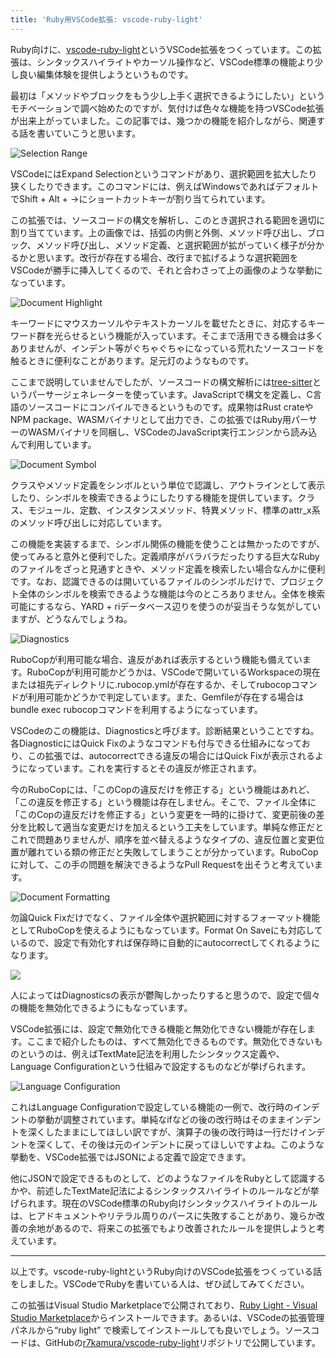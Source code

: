 ```yaml
---
title: 'Ruby用VSCode拡張: vscode-ruby-light'
---
```

Ruby向けに、[vscode-ruby-light](https://marketplace.visualstudio.com/items?itemName=r7kamura.vscode-ruby-light)というVSCode拡張をつくっています。この拡張は、シンタックスハイライトやカーソル操作など、VSCode標準の機能より少し良い編集体験を提供しようというものです。

最初は「メソッドやブロックをもう少し上手く選択できるようにしたい」というモチベーションで調べ始めたのですが、気付けば色々な機能を持つVSCode拡張が出来上がっていました。この記事では、幾つかの機能を紹介しながら、関連する話を書いていこうと思います。

![](https://lh3.googleusercontent.com/docs/AG8NV2ber3Y7H82okAFbx6eA8d7a4vy4iQB8lTAJwMSI32Ijgw0WZonpZRhEH7vQL58QJFc_2jT4ws0JRVYojR2e-hmnLQm2u4xK5FHN3qRwyV4JWDCyG5WJU_VXSdMIh3uEwLCP0FVQcFQYnxqcUBtg-KrOWU-ZW4YY--SXIILS6nM-JrWBI-bSeN0JJk0W9UA-nIdo2jIPO-Kcu4tFR5NHfv3Ad2jSogLKSpT9g-FMdpbVIwMaBATWfYCZ3adUkcozSUvqNPKr8RdWcimjOdrjQ00T6kY5WS00OU1uLYTxLaYVS_KhmT7M22FwmuarVqlrozL-8GB7VUcp26KCGQwxAYmwluW0YS0FU2ea5ziREqxt9_YQpgnazc64oqZkaxz9-zC_sZV_g0JpQplAOu--iohglllRXHNUnzzbvGoqF3Pjl8BRNQqVJeMrDxVrKPBAg-aS2pvinAbtDH2u9mJk8N25nsfH_Jy3eUKQCVGpcet4zW8xSD6T8g-QSeJZ9crF99B62P0AOu9BheqbUj-g2bH9Y7MuGTSgoG7JFSo9HJ-WXgYCYgxag6O-nxhdzPBYFgAsBDLXrTlGI7DGRl5AT9f6ZD04l3pR8RXUrl6qiRXtxQ_A0Bonx7Sp3mZ3ajlJ_8QAHNLRdfQG6tkChfhW_5WcnUqhtPlETI5WMmCeZJT9opmLJJTXj4hX6gUjicN7vifTFCcUFM10QxZwep0H3IfX4rMb8AFq275eclvOBRTHzUdLIHuPt6p9bJyYRuA1vCISRvMcOZ1qlCel3kZ3vBN-oH5ALgypFytlPLUppqmzhbzY1vbZwj9u7tmayc6wF_L5bDrmJ-VJJFJHVaW5vcPjAyazgmGosTIHiFXJBAdic2_OZDOLhiqaCyNHCD7Xe6xWe4TYehUUWpspYc8jzoUW6hchXp6jzdd1OgrPPY5PIXqbjUf-nFW9r7tDxpObBgwUYxeRcPc-DZTiidWFMPaBOPTWNkGz_yAzxKBG-DpsBb7Y5bsWSDpq9oN_ThRr6ogjpewYUEbO2_9Lx4IjA7PCTOue_WVYUyXMKKtOVBjX2uNQnLC5A1bTELKfQNCq_D8RWPiUcu9mYnbKZi32VeNR6tYNCqjByHBEGNF4e5g94UbasXqNYaT6V1G18MqDMABhCVOnjdNEh03LGw8bnnoELIJiyk_JEIqr0OFZv7rJeyuYaHCk9VStmXFUv_EC_cWhE3AbmCJMIB4I-NtwmQVJtaoEqj0Ozm9GMncITBaP8AHN-Q "Selection Range")

VSCodeにはExpand Selectionというコマンドがあり、選択範囲を拡大したり狭くしたりできます。このコマンドには、例えばWindowsであればデフォルトでShift + Alt + →にショートカットキーが割り当てられています。

この拡張では、ソースコードの構文を解析し、このとき選択される範囲を適切に割り当てています。上の画像では、括弧の内側と外側、メソッド呼び出し、ブロック、メソッド呼び出し、メソッド定義、と選択範囲が拡がっていく様子が分かるかと思います。改行が存在する場合、改行まで拡げるような選択範囲をVSCodeが勝手に挿入してくるので、それと合わさって上の画像のような挙動になっています。

![](https://lh3.googleusercontent.com/docs/AG8NV2ZtOD4kMLZpx0NmOXkOlVtiaQmA0zWO0MUxqW7ipgbMu2L7TXKpgGyhe8vVVg4KlV9HqYwXyRvmt1YNNnXTatDXBRzg85jHaHfNpqt1IiAFvVPHtgh6bm3W8Oc0i-itOfiA11rTSmzJcnRm_ZYeveB3_32s2XgWKUHnA2Wryn4CVAxMn_bq5Cmji3bzAU8RrRY9LBnmFffB0ivYrQhRmkdzsr7r2M3uIPZHDGHSkclDnRbz3pm9aQaN3nFQK-uhrJTEv1LdJa7_Sc6iiJQRQ8CVk4xFMCDzJzPMWv8SJZuUsBJ1Q0EgLyX7JcJD131sHmQj2WXyOFA-2f2PKYiYo2HudjFr5ea5FENVZsu8ckBy1EN9Nm1XMPCOAUNSZKHsDuhs3hQbPtvzqLgt51HkYs-4fx_6BlQBx6HmZBoUbC7xAA1xVsSrhrTYiU7g6NzG1XdELViJqcbd2PWM4DjA1mnFWIjF6GXGXmKw6m9TmhLFsh2MtwC48VUeXkXSuAbYt990oVXDMgcCUxhBuImXG0SxVg4NptX-Se_5qaqpxzH5_3R5IXlNoV5f4s5cTYK12V-v9alpKAgSJ7CajZ6lmiJ3RIUE7BQ7E94rYv09XBK1GMK2tSoorTg2U-JQ828c-cjMU9UhtyLeR5PqVU_uh1aH-ORB-ZPhHG5G44T37OVDJEllCsqmaLONz1sUZ3tHs7-GUaDLPQZcWI8K_UjUM41ve5vACYHtthu76vgPip7oIDqOLsHnek2pqxSm2ytYSsnXFEBBWB7I5qMbZPYHx_qrutHPf4zNdVJxDvYYsXEmvXLMCgPV2OrF7zzpOHZ9w63ub7ILM-4npanR_yE6wPIvAsCc-9k3FNeug0PsbFp0RNBoo0Ery3izrM7pcd6AoBE6oiBtwKII9qQHrCbRtEMcxuJ70PzIGUnjJQ_slXm4T3AmPZtMCCfSl3jRg1bsj43bKIh9spHb9QpEEHHr34qPbo_8l_tdiSXnNzH_VBNmbIaCpG-k0rG739oUkyQpop0ptn3b2pH0WJQHicm7a0P1UNUwaHsSgt76FvFObbjNDEVSIESqIqR1KgJhgwoyzDNM0m9vHf3IsSDkTXZtxgwg2yjd22aVL-RyYUGj4bZ3ceZzHwHvq6bb0kaLGAUaiN7sFA7NYTbhdpYZlVbshVy0JuRVhNHo9LksPMInOba3NDCYFAk2Fnpg65Qm-GtvgGK31djiCvR1kFHtkk60T2LPltOBc9q0ZIlntEDC_CM1U1N0jA "Document Highlight")

キーワードにマウスカーソルやテキストカーソルを載せたときに、対応するキーワード群を光らせるという機能が入っています。そこまで活用できる機会は多くありませんが、インデント等がぐちゃぐちゃになっている荒れたソースコードを触るときに便利なことがあります。足元灯のようなものです。

ここまで説明していませんでしたが、ソースコードの構文解析には[tree-sitter](https://tree-sitter.github.io/tree-sitter/)というパーサージェネレーターを使っています。JavaScriptで構文を定義し、C言語のソースコードにコンパイルできるというものです。成果物はRust crateやNPM package、WASMバイナリとして出力でき、この拡張ではRuby用パーサーのWASMバイナリを同梱し、VSCodeのJavaScript実行エンジンから読み込んで利用しています。

![](https://lh3.googleusercontent.com/docs/AG8NV2aAVnxWtr0vnvfVxzF5zmYoOxUHnBdmrDQr82uDN475sVcgKTA68yQ0l6svsW_6Alk9N_VX68D3sh2EORwq49koeKk81VesIzFbW8HG8kRsOA-rekzsCx_tJ7eW92cW6Q25AUyJl7h_8FbFbLjILPd8G6Mndp_GKguQ7F54j8chXyzr63dKeuBgpmS1v11JkTVs8YkckmDot_rrD1lABf0cHJ_Pv0op6DtnH-g1J08iDwPUjH1Xu54-F5f6Dh6Rj8vdrNvnpyqdw5SS5fZo8LMj86el0Mrm9Fd4a92O90a8U4h_uw9tMkjuEpAnI0SWUaFY5HitRFKqopcp8l2XPx6yY2cA6y0UodoFXb4VLHncc4wtnjICfp2wz4-S2rIHvMNIBKHLJcjKKd5Am6BkPJOF5wrZFGg12C0kDuAt7lC5GBJ9oJBipy8D9_aAL0qPlO4iZK8D_qqJBraSHuiiJ5jKN9i95BeSfRnz9iL6fbCAivaYrQdubWi-krnagF3K8Ac0X_AzlL23lCWqbUTnyTg5VxuHLqpCu0_3w-ZzPqP5bVS6NPMeUxWO_8Xjdpq75_zQxGqlApq7yZordwu_nHVIDRV6pZ4FFPQePf82Vgh6VD9ew5zvDbquPtkA1UNprSx3sdiE8rw00pjREif7o7FghcueBdEq0xFbPMvPzL9S8gSPHuIqA2CIHgXswO3wPHEZoL6h4ws_7CjGfcSoQjdn3XQMY1YgowYRZ6wlXlIRwAs9fm6H47l11U6MYN2WprzsMHYfiyZAk1Xf65iGZjDpwH38gCnUtdh5PCAGw-r7q7TypNGUs7-CXfzTls4Kzgn-kGVIpl9vx_OrcqFvMWYNhW4b-63HhJIBIjxYzgs_X7rX6Wxk16lVtf85HX8-NCrZ3MIuWGv6bgJae_mlj9RchQfS_5EffmWB1QwAzQat3ZaNTbD77oA5CsXtu70wgqy4G02Sb-ADQPqCVTo2HUCGe3U75dhHVC-ci4PhQbidkas6NJmW0IDsk6iuJRt18BzfEdFudAQe1S_X45WZcxsF_qODIFc1NDjl3apoK_mg3k1CvVAeIZ4TNYGGrqsmqX7m7Q18xIPvBOr8OSiZ0Td6mUSp8MC2046Yr6Z9kanSS3VbgeDeirfTx4VxK5PfQOD9-V8RgeJz4fxT5VddPCXd0HApk5ocLCRZvRkjXS3Qf-DccaqEj5PjQPiIxcdA1xJESavCDlLdN5w8vH_vsKLj-7Wg8l24btk67HkdyhZN7b8H-g "Document Symbol")

クラスやメソッド定義をシンボルという単位で認識し、アウトラインとして表示したり、シンボルを検索できるようにしたりする機能を提供しています。クラス、モジュール、定数、インスタンスメソッド、特異メソッド、標準のattr\_x系のメソッド呼び出しに対応しています。

この機能を実装するまで、シンボル関係の機能を使うことは無かったのですが、使ってみると意外と便利でした。定義順序がバラバラだったりする巨大なRubyのファイルをざっと見通すときや、メソッド定義を検索したい場合なんかに便利です。なお、認識できるのは開いているファイルのシンボルだけで、プロジェクト全体のシンボルを検索できるような機能は今のところありません。全体を検索可能にするなら、YARD + riデータベース辺りを使うのが妥当そうな気がしていますが、どうなんでしょうね。

![](https://lh3.googleusercontent.com/docs/AG8NV2bmg2H8ASFR6MHlC_0Xb6e7pDPCVqw8-eKoh5_3fw5FjMjil6AVod-G4Zfunt1O6bBU-Dx0Fcxyh-FJkfnWwzBtfFtKlziDB5y0gWTYHGWIi-JpK9wRe9eK-4oy93CCVekucwiu95pS49wEx0GGvdAcfBEhhJBJq5uxTRcpTv0VY9qNd4S5qxiiAQTivBUwjN1tVYLkiR9hvq2Q4MG5jR1pk2GnTk1VJ-y2E_mhbEgvg5P0PRVQbcvS5F_OAhHMGZa8igJ-WHK4N6k6nfGiootx5AIfmwG9T8scS_seiWsZ2OzG8J8UqZA5otXJaRGCgN9wWhuwuP2YimbqBla17wjPrS8X64VYV-7yg_fGbNp1SoweyaTXxtQ6-UCwJA8x6_RHfhieSXfQWIkvVbK17VC_ep5Wip9E1z1SIL2j06j0WcHUy9zaXsHYAqe_WtGzlI9rG-mkNP6qFWPbTyC4hFOWvVRazSCnnQZh3mGtqsNpWTwa-cxz8zFXc2qtN4bSgpFQysBwXM6hXZBPj_n8tQzUMS_RhYfkveTxJETv4ElerKt78NdEE-76BNTcZ2BOFtPvKH0I8miIeKUB-WUeAZDW8jsroC0LXvBya4DipPLVIlg1Q4EJBKBYJP_72XDUcQ3IDsYbZkoyVAgBpBo3Uxe1wDXPWQM8yuGkLZ8Ouo0OiGNlOZQ5QUtpkFMDIrL4USZUzIJ6Ds2EcZKUSbtMMsQRQv9iAtGkkzftrd2tonUMXYdB7HtI90ZPIf0LFFLuAVNL__n1O1A91wuejH-Oiilx-gkzP3MVG_-NS9Mns9vkKkJ6_eIWouKiGoCF7rDD-2w7MnLA8EIlnHud6DFJ4FjHunibd-qdfoaFptdBxnPwqUe5G7OhtH6AjE2lGZ43DZjgP3rgQ723ilCkRL92UCLMLZy_3i3BuUe7JDCnUIpEZ0mzHjpeZYdMTJt4Ff7kIKrMOtMLI_EJIgxKEQDtZqSs5T2LKHF5BBFvrclBCpDNsJ6GfNPyp0rOQe9I0kxs4GQWTL7_HYSObTX3TAo4TCv2txkLzgAV-kUK1lOw-aUuCD4VGPg7Sll-DXH5muKrsy5NQOdia22Ooa7GHOS0CAoSbWEy921ixVk2_6JPOHFlyNCpzHMLNnM9uZ1AOyY90MXt9WHL0sHwYu82WNex55HcNsmgiazVbq6cxqQwdpZ0s42zsjE7eGW9-XZrcZLsKk6AsCl4YZDXJx19ffhLV-2SPv9o8TdFZHbzT_3OksRQwdXlUQ "Diagnostics")

RuboCopが利用可能な場合、違反があれば表示するという機能も備えています。RuboCopが利用可能かどうかは、VSCodeで開いているWorkspaceの現在または祖先ディレクトリに.rubocop.ymlが存在するか、そしてrubocopコマンドが利用可能かどうかで判定しています。また、Gemfileが存在する場合はbundle exec rubocopコマンドを利用するようになっています。

VSCodeのこの機能は、Diagnosticsと呼びます。診断結果ということですね。各DiagnosticにはQuick Fixのようなコマンドも付与できる仕組みになっており、この拡張では、autocorrectできる違反の場合にはQuick Fixが表示されるようになっています。これを実行するとその違反が修正されます。

今のRuboCopには、「このCopの違反だけを修正する」という機能はあれど、「この違反を修正する」という機能は存在しません。そこで、ファイル全体に「このCopの違反だけを修正する」という変更を一時的に掛けて、変更前後の差分を比較して適当な変更だけを加えるという工夫をしています。単純な修正だとこれで問題ありませんが、順序を並べ替えるようなタイプの、違反位置と変更位置が離れている類の修正だと失敗してしまうことが分かっています。RuboCopに対して、この手の問題を解決できるようなPull Requestを出そうと考えています。

![](https://lh3.googleusercontent.com/docs/AG8NV2ZCtFWjexwPWy0PV2zm8LbRPG5zEFpOPff12VyWIblXKQVcfE0Hb-e66fRx5wk9QddJ7n_zkxu8SpWR4iltPdKPCbpqV7UVCPna9eLNfEvXIaMYczkzgWEQoqurKbgS-7kwYxqsj2KNrHQUfJn5gxoChzlyu6iz4tjPoM8OKar0O_GVUlvTnyBUd2fi2u_CSAKYK2VRAVAoOLkZ1PBCriJcmbb1Pww2c-JVut0g5DD4gaa6UNRQzPfGagWH0hH5OOm5NKk3EQNRd-oO_JhYtpu8Ys195p0StEleY2NQj9P428EyVXzbjdiZmkDATqKCKvHBCb4uCt-IkPNQDKahIN4pdRYKvTh8SSNKZCRaXv__FugVcWJvYXTmzhlG5I6qwTiiLSVuPx54DhV2nqJG038pxSYqXLwuzbLTpRDtNLDZ2XP6HTZUGeUTeGiHhg685LB4oTE11bjWXCSjmu0p5mG85e43ZolqHfmML1sNwBApEYtgsmWc_SZ2f-DJe4vUBhnhWLNCs2mNMHv1l4A0MxNLpbKdZS-DY-uty2_m2UrV5-MYY7HAsepdvT1MkCAMg15v6dYG_nfOQDyIbjTI9eXFvatWbNV0E09NETPZb6KPv4r6Tqa0_a38UdKTNzaYTPuDiNC7tqeIDpOU28w0ag5IWH4iZQk8x9iohWg2p1JAIuNRwqO53PasAdVN_uV8JpQGDjmXRDtBQ9zjNqZXK181aW0C1RgXlySxnuI1leUuZHJcLbJyomAbi-hfr91Cs2M7Rhef_2XesMfwXcS6Y5Xv2D6xeqQseSNxlTmM3s-qrfYPspSaY3AfahL4GxJ-_p6QvS-xBlPW-v3VrpsfBgBe70p3ykOJxTrzR3GHdR4ajHcVAqlX94MUEretMwkRSGzweb5llNKRvmrP6-tgakfW2aeBCD8Y1PQl9aI6MqrCHiT4Zc2okv6rpFBodwTPivN0_dRXGZ6PBFrPLqgTC66xlTpoF5vHt06e9njzFIjMvUPrVodCdQOxiiwFPFCLfULvSQW123D3B5ttWviOssBz2QxxBhyLWZsHZaYkKJhYFP7SbxNX6TMM6rZwyQ3b0DYsY7JL6suFgd-VDLg6RPNnM-W6-LW7Vpzrbkb5i91MVUiAmC5-J2Vnynyn92hf3_Z38b81HEXahO4YuEqkGdPpXpZ5MZ8QKLdww5TP375XkR-IAkqdlhOIg1VkEz9JyVTgORwYQGF_-8lW2cHFi7oXHhdP4fwohH81D9GJL9EXA1o0Gw "Document Formatting")

勿論Quick Fixだけでなく、ファイル全体や選択範囲に対するフォーマット機能としてRuboCopを使えるようにもなっています。Format On Saveにも対応しているので、設定で有効化すれば保存時に自動的にautocorrectしてくれるようになります。

![](https://lh3.googleusercontent.com/docs/AG8NV2aleohKC6lhqq_-FvQGy-gzhIlQ7ro4kT9eFBB8u06shhPrxmnpX_RBtzaEGGMkqq7QhofSLmQA2BRDdC9YY_JRFuhLMaBFHHphBb5KLJil-KkTkzufmq24A9b1HM0D0cC0D4VTyrGHvW13aEHDRmq4S34cGvZSl40rU9P8lt0d-EmTE1eDe-oFeKfdotu4Irc72cOtlVFeld_1B8TutneYa_jB9cUoZMj_mwN-YBBTWkncFz0zAnNFo5B8KivOir1ESxPBU5fYeytCoKGxDt7Ha0j3W4b-ZbjvVOeiS5hGj37VJ-37v_PNvVBGJGx3CGw4DRS98AkllFO15H9naEFOGGCpmsSWo5C0TTFifdtFXm2uvzN0kbZd10vXqIKDpeHwOTAyao1a_YHb7NaF-OgTbgJXHeh_gu4Mq1BCYiIT2WqUUEV9tBwMnhDvulzGSDSxNy5-3pR2IamHeycuHXDA5MH4xkXbu9ITA6fGVk_Fc-5OAx9h-4ULVuzMMsR2WK0YkUJCMgC9AU8EoQMESavE9GEHGjdhbRqIw95ajseThOHSsZvz1rGIJIEy7t6CNiDAxpZO5Lrj5QwLPHOSmNKC1v5qD4nVwvEcasVpJT6XVMLUYyWpKkL-zXZDCbStAXAuHvUUmDh6b_f-a72I39dthWu835UFq-ksThIfbgE9GIiSD9qNxzlXykGSryrs1YRqT90D_qGaoeXAbfNk7FEbhR_HDkinOirqO-NSzn0rCrCGfxhHNQjh79YD-70KKponkeRUmvFEiqSQ5yMIUM_MwYTIvQCoodL9X7bvSAMQDTnaXAcSQRFeJAHQphJy65_heCXJZf_e1Qa3792iDEg-YXzIYlzh6cBYj3hZGLfTJ2JzTGQ7HWQz9ovWJ3oz6G40W_j3tQpWB9mBJHEK2BcMFaOtrnZLrwULie_5Q-fLMQfDenfdovwGSkzVwxFKF83CkOMNvUpCBRf5JAotMcJJ83597E1edT7GeumGZv267Kh-Xwep53J9Vr2-GEcIM0Pw-naAc2dbkJ7-7sBbPqfuXIIxXDWapnibUgtrHZRO-EMMsIIwpn5RICGxLIrkLmmzFtLdy7nT63t8SVD8bumg2_ap6W9o4K4m0-G7GPXZxmm8INlkoo5ImBDmC4n7DEq0UFXdXYPYVZ4cQ7x0IihjSIYyRffKT_Dy7qbHwfw8ZeYsfnTCZSuR1GOu7GM0yTbsnrI9lcZHVuqopsRi0alzgDAM34eODxrGx2wHkueNqFtxUw)

人によってはDiagnosticsの表示が鬱陶しかったりすると思うので、設定で個々の機能を無効化できるようにもなっています。

VSCode拡張には、設定で無効化できる機能と無効化できない機能が存在します。ここまで紹介したものは、すべて無効化できるものです。無効化できないものというのは、例えばTextMate記法を利用したシンタックス定義や、Language Configurationという仕組みで設定するものなどが挙げられます。

![](https://lh3.googleusercontent.com/docs/AG8NV2Y0zs02rMdWWuDUp91RddQ4Q5YZS1Od-_gAK-_7zzIVbgBQRz_F16SFpUhhJhL9iw0uLq03aLvzi8avyJh_MQyYbscBRHuci3nOgSFZ2NpC8Se800NpbpdGkF6mjA5Efo722ng9BNS5g-4P9bVWRHquev1tGAxeYBTCQrVyCI8hCXD3np9PivFpCTsFP1KLcZvfJxb9oR7tKxCl4UQOaQ8Z7Al_kM02uEcACd2jLxTdgF4PevkRdtoAYC5B4S5gJFL0mvDEECHxLs_EYq-c6imPAu6bMLD7HoI21CiDE6DKbiuGa4Mm6r8ZvYyMeNyTRHylDM2nt_DTT1TQAG_j40LlczbbEPe4nd_w14lGueP0o7p_aaGDoJ1A5ptRSqSQVn7z-GLp8uNdYuLS6kBWgE6kEP3ORFirp75pe2iVS4zTYKx4-Dh-5DqQ8ch7DMA_wU4CDQOorwoD3L2-Sw5dtVzSVx_YdtVRD70CUbiDePIDALroUMxf7Iz3zbgal9JpDDjl_txXC3e_3cGPSZR55jsQHI0IDPQWDrH--9B8pKiLcPHvfpFmnq7fNtXQ9KgVdDpxeGlmfrQ0AtptxrDh9WjHLy37CPbUGHXU14IzZ6Ek816wbjcVjR_HQ6gVg67mCqGE35_8KW9wCDaTtQTPY846txHq6ev5Kjkf8tEFayK8BcJN72RThsgOAt6pvqzP55mC0im4_rv9DgdkEHrOV_fF7aqo9wXNxvfCYbj_D3fBdFQkfdERidhlywfeNIayAuKO4NKpKGvDigE-v0PeHkCwpZba03x7lM9zxArqyoQJR2Q0YNyGDI9SaoQvYA3iSK_4_eWwyvLGukk4NWYiLPSwCUPuCl3tMK6CPnKlz8OxV-CThGCNIEABoqGdZtnIGjNg3eD39amusw66_cBZst4VKEgRHXcvu-7b5geY-Opv4nkwnzI-Afy56bXuQOP58pZq6mRuOw9oWDOZSCNtZMtETrl0Shl67mtX6ifuYJyq0i3xFscF7YN673NQy9eJ72E40E9mUFeQG-mYPHq4f8USsyEmrQj3x6ow7OkPqdfRLtkEw0M9-EGB-ZFMHcktNOFQAD9EgXDIFrQT_7cW9uoIH9c16iF9kGBamwXrsx2qJzvTskfU5xExEqlNbmVmXUkPvjwDTKMJSLr0uPYyrMmTfA-OUt9tDQrbkBQSx-lC_BvhWb1LjziBiQdEiu_q5YSohgtXpdJ-2oDhpxlnxx0-EBYJyQncFOu0KN7SwcSqIygV_A "Language Configuration")

これはLanguage Configurationで設定している機能の一例で、改行時のインデントの挙動が調整されています。単純なifなどの後の改行時はそのままインデントを深くしたままにしてほしい訳ですが、演算子の後の改行時は一行だけインデントを深くして、その後は元のインデントに戻ってほしいですよね。このような挙動を、VSCode拡張ではJSONによる定義で設定できます。

他にJSONで設定できるものとして、どのようなファイルをRubyとして認識するかや、前述したTextMate記法によるシンタックスハイライトのルールなどが挙げられます。現在のVSCode標準のRuby向けシンタックスハイライトのルールは、ヒアドキュメントやリテラル周りのパースに失敗することがあり、幾らか改善の余地があるので、将来この拡張でもより改善されたルールを提供しようと考えています。

* * *

以上です。vscode-ruby-lightというRuby向けのVSCode拡張をつくっている話をしました。VSCodeでRubyを書いている人は、ぜひ試してみてください。

この拡張はVisual Studio Marketplaceで公開されており、[Ruby Light - Visual Studio Marketplace](https://marketplace.visualstudio.com/items?itemName=r7kamura.vscode-ruby-light)からインストールできます。あるいは、VSCodeの拡張管理パネルから“ruby light” で検索してインストールしても良いでしょう。ソースコードは、GitHubの[r7kamura/vscode-ruby-light](https://github.com/r7kamura/vscode-ruby-light)リポジトリで公開しています。
